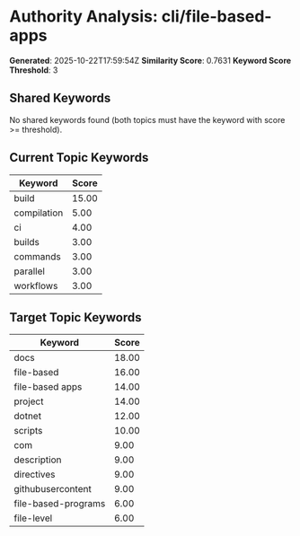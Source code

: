 # Authority Analysis: cli/file-based-apps

**Generated**: 2025-10-22T17:59:54Z
**Similarity Score**: 0.7631
**Keyword Score Threshold**: 3

## Shared Keywords

No shared keywords found (both topics must have the keyword with score >= threshold).

## Current Topic Keywords

| Keyword | Score |
|---------|-------|
| build | 15.00 |
| compilation | 5.00 |
| ci | 4.00 |
| builds | 3.00 |
| commands | 3.00 |
| parallel | 3.00 |
| workflows | 3.00 |

## Target Topic Keywords

| Keyword | Score |
|---------|-------|
| docs | 18.00 |
| file-based | 16.00 |
| file-based apps | 14.00 |
| project | 14.00 |
| dotnet | 12.00 |
| scripts | 10.00 |
| com | 9.00 |
| description | 9.00 |
| directives | 9.00 |
| githubusercontent | 9.00 |
| file-based-programs | 6.00 |
| file-level | 6.00 |

